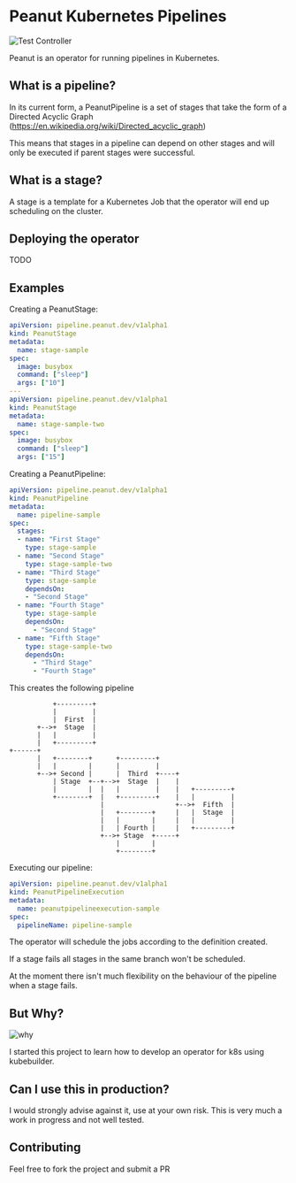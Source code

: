 # Peanut Kubernetes Pipelines
![Test Controller](https://github.com/estebangarcia/peanut/workflows/Test%20Controller/badge.svg)

Peanut is an operator for running pipelines in Kubernetes.

## What is a pipeline?

In its current form, a PeanutPipeline is a set of stages that take the form of a Directed Acyclic Graph (https://en.wikipedia.org/wiki/Directed_acyclic_graph)

This means that stages in a pipeline can depend on other stages and will only be executed if parent stages were successful.   

## What is a stage?

A stage is a template for a Kubernetes Job that the operator will end up scheduling on the cluster.

## Deploying the operator

TODO

## Examples

Creating a PeanutStage:
```yaml
apiVersion: pipeline.peanut.dev/v1alpha1
kind: PeanutStage
metadata:
  name: stage-sample
spec:
  image: busybox
  command: ["sleep"]
  args: ["10"]
---
apiVersion: pipeline.peanut.dev/v1alpha1
kind: PeanutStage
metadata:
  name: stage-sample-two
spec:
  image: busybox
  command: ["sleep"]
  args: ["15"]
```  

Creating a PeanutPipeline:
```yaml
apiVersion: pipeline.peanut.dev/v1alpha1
kind: PeanutPipeline
metadata:
  name: pipeline-sample
spec:
  stages:
  - name: "First Stage"
    type: stage-sample
  - name: "Second Stage"
    type: stage-sample-two
  - name: "Third Stage"
    type: stage-sample
    dependsOn:
    - "Second Stage"
  - name: "Fourth Stage"
    type: stage-sample
    dependsOn:
      - "Second Stage"
  - name: "Fifth Stage"
    type: stage-sample-two
    dependsOn:
      - "Third Stage"
      - "Fourth Stage"
```  

This creates the following pipeline
```
           +---------+
           |         |
           |  First  |
       +-->+  Stage  |
       |   |         |
       |   +---------+
+------+
       |   +--------+      +---------+
       |   |        |      |         |
       +-->+ Second |      |  Third  +----+
           | Stage  +--+-->+  Stage  |    |
           |        |  |   |         |    |   +---------+
           +--------+  |   +---------+    |   |         |
                       |                  +-->+  Fifth  |
                       |   +--------+     |   |  Stage  |
                       |   |        |     |   |         |
                       |   | Fourth |     |   +---------+
                       +-->+ Stage  +-----+
                           |        |
                           +--------+
```

Executing our pipeline:
```yaml
apiVersion: pipeline.peanut.dev/v1alpha1
kind: PeanutPipelineExecution
metadata:
  name: peanutpipelineexecution-sample
spec:
  pipelineName: pipeline-sample
```

The operator will schedule the jobs according to the definition created.

If a stage fails all stages in the same branch won't be scheduled. 

At the moment there isn't much flexibility on the behaviour of the pipeline when a stage fails. 

## But Why?

![why](https://github.com/estebangarcia/peanut/blob/master/.github/why.gif)

I started this project to learn how to develop an operator for k8s using kubebuilder.

## Can I use this in production?

I would strongly advise against it, use at your own risk. This is very much a work in progress and not well tested.

## Contributing

Feel free to fork the project and submit a PR

